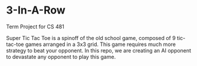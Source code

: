 # 3-In-A-Row
Term Project for CS 481

Super Tic Tac Toe is a spinoff of the old school game, composed of 9 tic-tac-toe games arranged in a 3x3 grid. This game requires much more strategy to beat your opponent. In this repo, we are creating an AI opponent to devastate any opponent to play this game.
